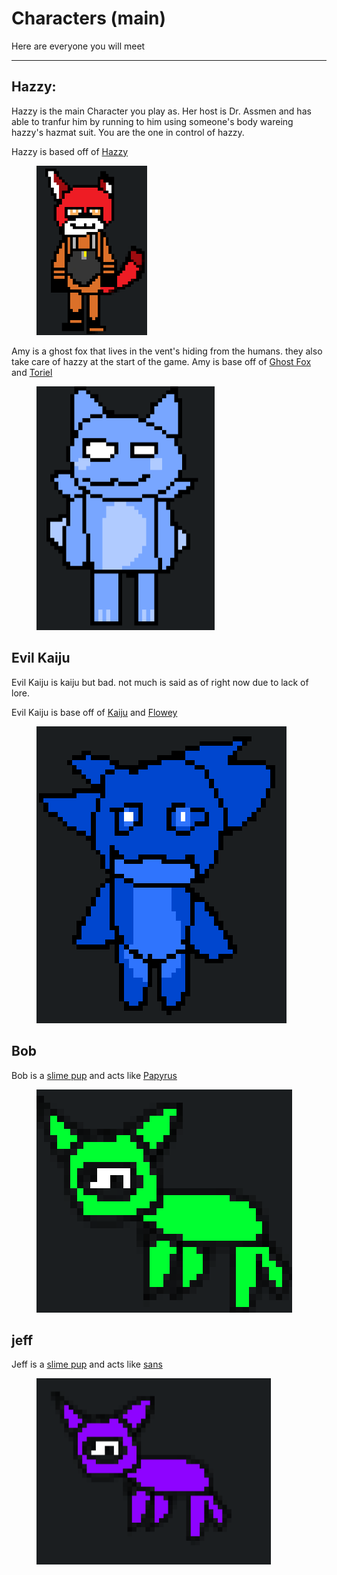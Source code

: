 # Characters (main)

Here are everyone you will meet

***

## Hazzy:

Hazzy is the main Character you play as. Her host is Dr. Assmen and has able to tranfur him by running to him using someone's body wareing hazzy's hazmat suit. You are the one in control of hazzy.

Hazzy is based off of [Hazzy](https://kaijuparadiseofficial.miraheze.org/wiki/Hazzy)

<figure><img src="../.gitbook/assets/Screenshot_20241216_015539.png" alt="" width="177"><figcaption></figcaption></figure>

Amy is a ghost fox that lives in the vent's hiding from the humans. they also take care of hazzy at the start of the game. Amy is base off of [Ghost Fox](https://kaijuparadiseofficial.miraheze.org/wiki/Ghost_Fox) and [Toriel](https://undertale.wiki/w/Toriel)

<figure><img src="../.gitbook/assets/Screenshot_20241216_020149.png" alt="" width="285"><figcaption></figcaption></figure>



## Evil Kaiju

Evil Kaiju is kaiju but bad. not much is said as of right now due to lack of lore.

Evil Kaiju is base off of [Kaiju](https://kaijuparadiseofficial.miraheze.org/wiki/Kaiju) and [Flowey](https://undertale.wiki/w/Flowey)

<figure><img src="../.gitbook/assets/Screenshot_20241216_020422.png" alt=""><figcaption></figcaption></figure>



## Bob

Bob is a [slime pup](https://kaijuparadiseofficial.miraheze.org/wiki/Slime_Pup) and acts like [Papyrus](https://undertale.wiki/w/Papyrus)

<figure><img src="../.gitbook/assets/Screenshot_20241216_020614.png" alt=""><figcaption></figcaption></figure>



## jeff

Jeff is a [slime pup](https://kaijuparadiseofficial.miraheze.org/wiki/Slime_Pup) and acts like [sans](https://undertale.wiki/w/Sans)

<figure><img src="../.gitbook/assets/Screenshot_20241221_232651.png" alt="" width="375"><figcaption></figcaption></figure>

